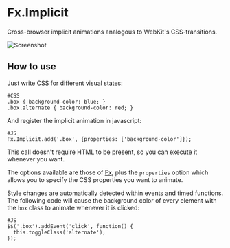 Fx.Implicit
===========

Cross-browser implicit animations analogous to WebKit's CSS-transitions. 

![Screenshot](http://benlenarts.github.com/Fx.Implicit/images/screenshot_clock.png)

How to use
----------

Just write CSS for different visual states:

	#CSS
	.box { background-color: blue; }
	.box.alternate { background-color: red; }

And register the implicit animation in javascript:

	#JS
	Fx.Implicit.add('.box', {properties: ['background-color']});

This call doesn't require HTML to be present, so you can execute it whenever you want.

The options available are those of [Fx](http://mootools.net/docs/core/Fx/Fx), plus the `properties` option which allows you to specify the CSS properties you want to animate.

Style changes are automatically detected within events and timed functions. The following code will cause the background color of every element with the `box` class to animate whenever it is clicked:

	#JS
	$$('.box').addEvent('click', function() {
	  this.toggleClass('alternate');
	});

